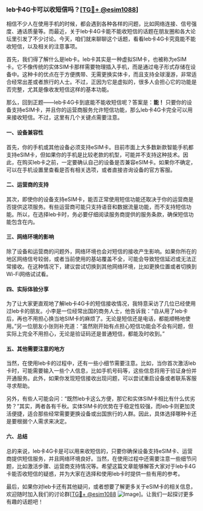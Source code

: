 ### leb卡4G卡可以收短信吗？[[TG💪+ @esim1088](https://t.me/s/esim1088)]

相信不少人在使用手机的时候，都会遇到各种各样的问题，比如网络连接、信号强度、通话质量等。而最近，关于leb卡4G卡能不能收短信的话题在朋友圈和各大论坛里引发了不少讨论。今天，咱们就来聊聊这个话题，看看leb卡4G卡究竟能不能收短信，以及相关的注意事项。

首先，我们得了解什么是leb卡。leb卡其实是一种虚拟SIM卡，也被称为eSIM卡。它不像传统的实体SIM卡那样需要物理插入手机，而是通过电子形式存储在设备中。这种卡的优点在于方便携带、无需更换实体卡，而且支持全球漫游，非常适合经常出差或者旅行的人士。不过，正因为它是虚拟的，很多人会担心它的功能是否完整，尤其是像收发短信这样的基本功能。

那么，回到正题——leb卡4G卡到底能不能收短信呢？答案是：**能！** 只要你的设备支持eSIM卡，并且你的运营商服务允许短信功能，那么leb卡4G卡完全可以用来接收短信。不过，这里有几个关键点需要注意。

#### 一、设备兼容性

首先，你的手机或其他设备必须支持eSIM卡。目前市面上大多数新款智能手机都支持eSIM卡，但如果你的手机是比较老款的机型，可能并不支持这种技术。因此，在购买leb卡之前，一定要确认自己的设备是否兼容eSIM卡。如果你不确定，可以在手机设置里查看是否有相关选项，或者直接咨询设备的官方客服。

#### 二、运营商的支持

其次，即使你的设备支持eSIM卡，能否正常使用短信功能还取决于你的运营商是否提供这项服务。有些运营商可能只支持语音和数据流量功能，而不支持短信功能。所以，在选择leb卡时，务必要仔细阅读服务商提供的服务条款，确保短信功能包含在内。

#### 三、网络环境的影响

除了设备和运营商的问题外，网络环境也会对短信的接收产生影响。如果你所在的地区网络信号较弱，或者当前使用的基站覆盖不全，可能会导致短信延迟或无法正常接收。在这种情况下，建议尝试切换到其他网络环境，比如更换位置或者切换到Wi-Fi网络试试看。

#### 四、实际体验分享

为了让大家更直观地了解leb卡4G卡的短信接收情况，我特意采访了几位已经使用过leb卡的朋友。小李是一位经常出国的商务人士，他告诉我：“自从用了leb卡后，再也不用担心换当地SIM卡的麻烦了。无论是短信还是电话，都能顺畅地使用。”另一位朋友小张则补充道：“虽然刚开始有点担心短信功能会不会有问题，但实际上完全不用担心，无论是验证码还是普通短信，都能及时收到。”

#### 五、其他需要注意的地方

当然，在使用leb卡的过程中，还有一些小细节需要注意。比如，当你首次激活leb卡时，可能需要输入一些个人信息，比如手机号码等，这些信息将用于验证身份并开通服务。此外，如果你发现短信接收出现问题，可以尝试重启设备或者联系客服寻求帮助。

另外，有些人可能会问：“既然leb卡这么方便，那它和实体SIM卡相比有什么优劣势？”其实，两者各有千秋。实体SIM卡的优势在于稳定性较强，而leb卡则更加灵活便捷，适合那些经常需要更换设备或出国旅行的人群。因此，具体选择哪种卡还是要根据个人需求来决定。

#### 六、总结

总的来说，leb卡4G卡是可以用来收短信的，只要你确保设备支持eSIM卡、运营商提供短信服务，并且网络环境良好。当然，在使用过程中还需要注意一些细节问题，比如激活步骤、运营商支持情况等。希望这篇文章能够解答大家对于leb卡4G卡能否收短信的疑惑，并为大家在选择和使用leb卡时提供一些有用的参考。

最后，如果你对leb卡还有其他疑问，或者想要了解更多关于eSIM卡的相关信息，欢迎随时加入我们的讨论群[[TG💪+ @esim1088](https://t.me/s/esim1088) ![Image](https://i.postimg.cc/4NQfJmqS/Snipaste-2025-05-13-00-14-12.png)]。让我们一起探讨更多有趣的话题吧！